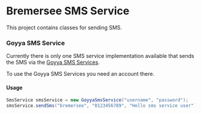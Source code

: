 # Bremersee SMS Service
  
This project contains classes for sending SMS.
    
### Goyya SMS Service
  
Currently there is only one SMS service implementation available that sends the SMS via the 
[Goyya SMS Services](https://www.goyya.com/sms-services).
    
To use the Goyya SMS Services you need an account there.
    
#### Usage
  
```java
SmsService smsService = new GoyyaSmsService("username", "password");
smsService.sendSms("bremersee", "0123456789", "Hello sms service user");
```
